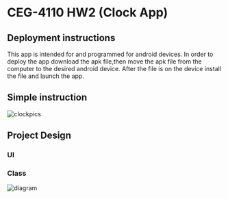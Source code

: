 # CEG-4110 HW2 (Clock App)

## Deployment instructions
This app is intended for and programmed for android devices. In order to deploy the app download the apk file,then move the apk file from the computer to the desired android device. After the file is on the device install the file and launch the app.

## Simple instruction



![clockpics](https://user-images.githubusercontent.com/14102119/46897870-4892fc80-ce53-11e8-8bbd-16064eb3cbc6.png)


## Project Design
### UI

### Class

![diagram](https://user-images.githubusercontent.com/14102119/46896202-f3062200-ce49-11e8-9d87-bacaa84d5131.jpg)
